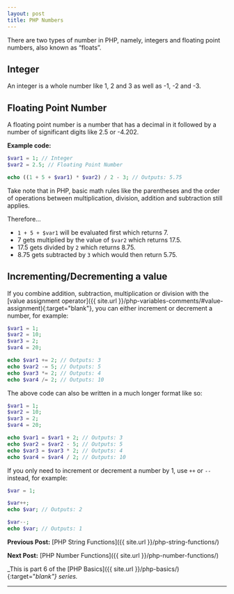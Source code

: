 ```yaml
---
layout: post
title: PHP Numbers
---
```


There are two types of number in PHP, namely, integers and floating point numbers, also known as “floats”.

## Integer

An integer is a whole number like 1, 2 and 3 as well as -1, -2 and -3.

## Floating Point Number

A floating point number is a number that has a decimal in it followed by a number of significant digits like 2.5 or -4.202.

**Example code:**

```php
$var1 = 1; // Integer
$var2 = 2.5; // Floating Point Number

echo ((1 + 5 + $var1) * $var2) / 2 - 3; // Outputs: 5.75
```

Take note that in PHP, basic math rules like the parentheses and the order of operations between multiplication, division, addition and subtraction still applies.

Therefore...

+ `1 + 5 + $var1` will be evaluated first which returns 7.
+ 7 gets multiplied by the value of `$var2` which returns 17.5.
+ 17.5 gets divided by `2` which returns 8.75.
+ 8.75 gets subtracted by `3` which would then return 5.75.

## Incrementing/Decrementing a value

If you combine addition, subtraction, multiplication or division with the [value assignment operator]({{ site.url }}/php-variables-comments/#value-assignment){:target="blank"}, you can either increment or decrement a number, for example:

```php
$var1 = 1;
$var2 = 10;
$var3 = 2;
$var4 = 20;

echo $var1 += 2; // Outputs: 3
echo $var2 -= 5; // Outputs: 5
echo $var3 *= 2; // Outputs: 4
echo $var4 /= 2; // Outputs: 10
```

The above code can also be written in a much longer format like so:

```php
$var1 = 1;
$var2 = 10;
$var3 = 2;
$var4 = 20;

echo $var1 = $var1 + 2; // Outputs: 3
echo $var2 = $var2 - 5; // Outputs: 5
echo $var3 = $var3 * 2; // Outputs: 4
echo $var4 = $var4 / 2; // Outputs: 10
```

If you only need to increment or decrement a number by 1, use `++` or `--` instead, for example:

```php
$var = 1;

$var++;
echo $var; // Outputs: 2

$var--;
echo $var; // Outputs: 1
```

**Previous Post:** [PHP String Functions]({{ site.url }}/php-string-functions/)

**Next Post:** [PHP Number Functions]({{ site.url }}/php-number-functions/)

_This is part 6 of the [PHP Basics]({{ site.url }}/php-basics/){:target="_blank"} series._

---
